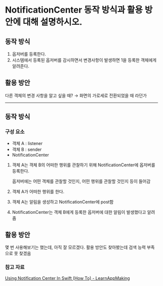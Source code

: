 # NotificationCenter 동작 방식과 활용 방안에 대해 설명하시오.

## 동작 방식

1. 옵저버를 등록한다.
2. 시스템에서 등록된 옵저버를 감시하면서 변경사항이 발생하면 1을 등록한 객체에게 알려준다.

## 활용 방안

다른 객체의 변경 사항을 알고 싶을 때? → 화면의 가로세로 전환되었을 때 라던가

---

## 동작 방식

### 구성 요소

- 객체 A : listener
- 객체 B : sender
- NotificationCenter

1. 객체 A는 객체 B의 어떠한 행위를 관찰하기 위해 NotificationCenter에 옵저버를 등록한다.

    옵저버에는 어떤 객체를 관찰할 것인지, 어떤 행위를 관찰할 것인지 등이 들어감

2. 객체 A가 어떠한 행위를 한다. 
3. 객체 A는 알림을 생성하고 NotificationCenter에 post함
4. NotificationCenter는 객체 B에게 등록한 옵저버에 대한 알림이 발생했다고 알려줌

## 활용 방안

몇 번 사용해보기는 했는데, 아직 잘 모르겠다. 활용 방안도 찾아봤는데 검색 능력 부족으로 못 찾겠음

### 참고 자료

[Using Notification Center In Swift (How To) - LearnAppMaking](https://learnappmaking.com/notification-center-how-to-swift/)